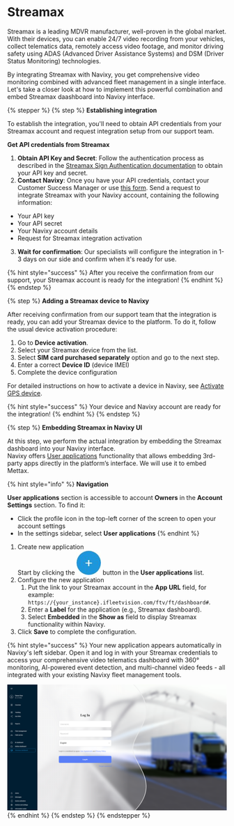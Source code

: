 # Streamax

Streamax is a leading MDVR manufacturer, well-proven in the global market. With their devices, you can enable 24/7 video recording from your vehicles, collect telematics data, remotely access video footage, and monitor driving safety using ADAS (Advanced Driver Assistance Systems) and DSM (Driver Status Monitoring) technologies.

By integrating Streamax with Navixy, you get comprehensive video monitoring combined with advanced fleet management in a single interface. Let's take a closer look at how to implement this powerful combination and embed Streamax daashboard into Navixy interface.

{% stepper %}
{% step %}
**Establishing integration**

To establish the integration, you'll need to obtain API credentials from your Streamax account and request integration setup from our support team.

**Get API credentials from Streamax**

1. **Obtain API Key and Secret**: Follow the authentication process as described in the [Streamax Sign Authentication documentation](https://ftcloud.streamax.com:20002/DOC/Sign%20Authentication) to obtain your API key and secret.
2. **Contact Navixy**: Once you have your API credentials, contact your Customer Success Manager or use [this form](https://www.navixy.com/contact/). Send a request to integrate Streamax with your Navixy account, containing the following information:

* Your API key
* Your API secret
* Your Navixy account details
* Request for Streamax integration activation

3. **Wait for confirmation**: Our specialists will configure the integration in 1-3 days on our side and confirm when it's ready for use.

{% hint style="success" %}
After you receive the confirmation from our support, your Streamax account is ready for the integration!
{% endhint %}
{% endstep %}

{% step %}
**Adding a Streamax device to Navixy**

After receiving confirmation from our support team that the integration is ready, you can add your Streamax device to the platform. To do it, follow the usual device activation procedure:

1. Go to **Device activation**.
2. Select your Streamax device from the list.
3. Select **SIM card purchased separately** option and go to the next step.
4. Enter a correct **Device ID** (device IMEI)
5. Complete the device configuration

For detailed instructions on how to activate a device in Navixy, see [Activate GPS device](../quick-start/activate-gps-device.md).

{% hint style="success" %}
Your device and Navixy account are ready for the integration!
{% endhint %}
{% endstep %}

{% step %}
**Embedding Streamax in Navixy UI**

At this step, we perform the actual integration by embedding the Streamax dashboard into your Navixy interface.\
Navixy offers [User applications](../account/user-applications/) functionality that allows embedding 3rd-party apps directly in the platform’s interface. We will use it to embed Mettax.

{% hint style="info" %}
**Navigation**

**User applications** section is accessible to account **Owners** in the **Account Settings** section. To find it:

* Click the profile icon in the top-left corner of the screen to open your account settings
* In the settings sidebar, select **User applications**
{% endhint %}

1. Create new application\
   Start by clicking the <img src="../../user-guide/solution-connectors/attachments/5c189486-fbcd-47f6-ae65-953cb70ff9b2" alt="chrome_py0qhiu5p8.webp" data-size="line"> button in the **User applications** list.
2. Configure the new application
   1. Put the link to your Streamax account in the **App URL** field, for example: `https://{your_instance}.ifleetvision.com/ftv/ft/dashboard#`.
   2. Enter a **Label** for the application (e.g., Streamax dashboard).
   3. Select **Embedded** in the **Show as** field to display Streamax functionality within Navixy.
3. Click **Save** to complete the configuration.

{% hint style="success" %}
Your new application appears automatically in Navixy's left sidebar. Open it and log in with your Streamax credentials to access your comprehensive video telematics dashboard with 360° monitoring, AI-powered event detection, and multi-channel video feeds - all integrated with your existing Navixy fleet management tools.

<img src="../../user-guide/solution-connectors/attachments/image-20250714-161156.png" alt="image-20250714-161156.png" data-size="original">
{% endhint %}
{% endstep %}
{% endstepper %}
